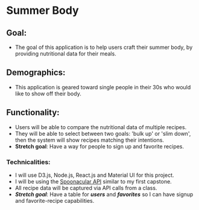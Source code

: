 # Summer Body

## Goal:

- The goal of this application is to help users craft their summer body, by providing nutritional data for their meals.

## Demographics:

- This application is geared toward single people in their 30s who would like to show off their body.

## Functionality:

- Users will be able to compare the nutritional data of multiple recipes.
- They will be able to select between two goals: 'bulk up' or 'slim down', then the system will show recipes matching their intentions.
- **Stretch goal**: Have a way for people to sign up and favorite recipes.

### Technicalities:

- I will use D3.js, Node.js, React.js and Material UI for this project.
- I will be using the [Spoonacular API](https://spoonacular.com/food-api/docs) similar to my first capstone.
- All recipe data will be captured via API calls from a class.
- ***Stretch goal***: Have a table for ***users*** and ***favorites*** so I can have signup and favorite-recipe capabilities.

